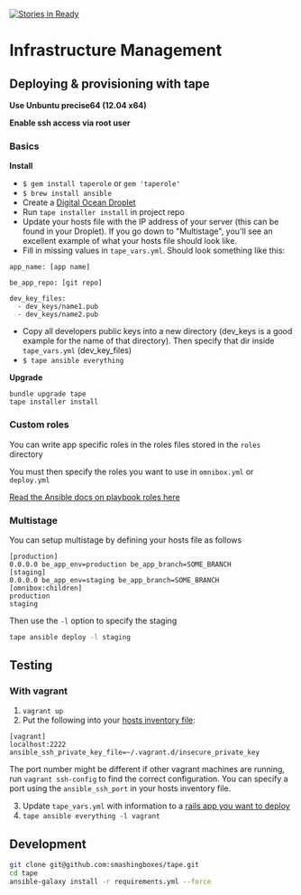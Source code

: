 [![Stories in Ready](https://badge.waffle.io/smashingboxes/taperole.png?label=ready&title=Ready)](https://waffle.io/smashingboxes/tape)
# Infrastructure Management

## Deploying & provisioning with tape
**Use Unbuntu precise64 (12.04 x64)** 

**Enable ssh access via root user**

### Basics

**Install**

* `$ gem install taperole` or `gem 'taperole'`
* `$ brew install ansible`
* Create a [Digital Ocean Droplet](https://www.digitalocean.com/)
* Run `tape installer install` in project repo
* Update your hosts file with the IP address of your server (this can be found in your Droplet). If you go down to "Multistage", you'll see an excellent example of what your hosts file should look like.
* Fill in missing values in `tape_vars.yml`. Should look something like this:
```
app_name: [app name]

be_app_repo: [git repo]

dev_key_files:
  - dev_keys/name1.pub
  - dev_keys/name2.pub
```
* Copy all developers public keys into a new directory (dev_keys is a good example for the name of that directory). Then specify that dir inside `tape_vars.yml` (dev_key_files)
* `$ tape ansible everything`

**Upgrade**

```
bundle upgrade tape
tape installer install
```

### Custom roles
You can write app specific roles in the roles files stored in the `roles` directory

You must then specify the roles you want to use in `omnibox.yml` or `deploy.yml`

[Read the Ansible docs on playbook roles here](http://docs.ansible.com/playbooks_roles.html)

### Multistage
You can setup multistage by defining your hosts file as follows

```
[production]
0.0.0.0 be_app_env=production be_app_branch=SOME_BRANCH
[staging]
0.0.0.0 be_app_env=staging be_app_branch=SOME_BRANCH
[omnibox:children]
production
staging
```

Then use the `-l` option to specify the staging

```sh
tape ansible deploy -l staging
```

## Testing
### With vagrant


1. `vagrant up`
2. Put the following into your [hosts inventory file](http://docs.ansible.com/intro_inventory.html):

```
[vagrant]
localhost:2222 ansible_ssh_private_key_file=~/.vagrant.d/insecure_private_key
```

The port number might be different if other vagrant machines are running, run `vagrant ssh-config`  to find the correct configuration.
You can specify a port using the `ansible_ssh_port` in your hosts inventory file.

3. Update `tape_vars.yml` with information to a [rails app you want to deploy](https://github.com/BrandonMathis/vanilla-rails-app)
4. `tape ansible everything -l vagrant`

## Development

```sh
git clone git@github.com:smashingboxes/tape.git
cd tape
ansible-galaxy install -r requirements.yml --force
```
